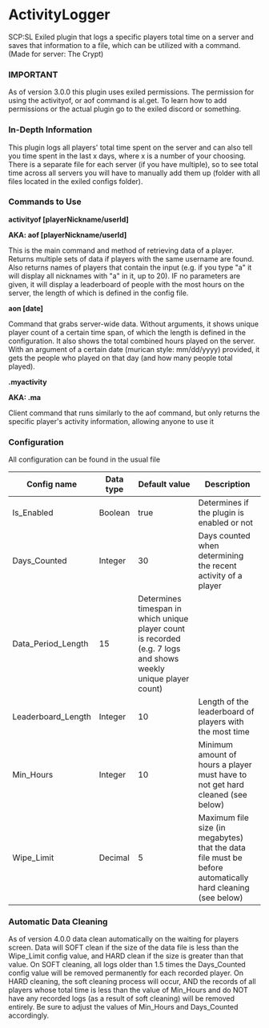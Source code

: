 # ActivityLogger
SCP:SL Exiled plugin that logs a specific players total time on a server and saves that information to a file, which can be utilized with a command. (Made for server: The Crypt)
### IMPORTANT
As of version 3.0.0 this plugin uses exiled permissions. The permission for using the activityof, or aof command is al.get. To learn how to add permissions or the actual plugin go to the exiled discord or something.
### In-Depth Information
This plugin logs all players' total time spent on the server and can also tell you time spent in the last x days, where x is a number of your choosing.
There is a separate file for each server (if you have multiple), so to see total time across all servers you will have to manually add them up (folder with all files located in the exiled configs folder).
### Commands to Use
<b>activityof [playerNickname/userId]

AKA: aof [playerNickname/userId]</b>   
   
This is the main command and method of retrieving data of a player. Returns multiple sets of data if players with the same username are found. Also returns names of players that contain the input (e.g. if you type "a" it will display all nicknames with "a" in it, up to 20). IF no parameters are given, it will display a leaderboard of people with the most hours on the server, the length of which is defined in the config file.

<b>aon [date]</b>

Command that grabs server-wide data. Without arguments, it shows unique player count of a certain time span, of which the length is defined in the configuration. It also shows the total combined hours played on the server.
With an argument of a certain date (murican style: mm/dd/yyyy) provided, it gets the people who played on that day (and how many people total played).

<b>.myactivity

AKA: .ma</b>

Client command that runs similarly to the aof command, but only returns the specific player's activity information, allowing anyone to use it


### Configuration
All configuration can be found in the usual file

|Config name|Data type|Default value|Description|
|-----------|---------|-------------|-----------|
|Is_Enabled|Boolean|true|Determines if the plugin is enabled or not|
|Days_Counted|Integer|30|Days counted when determining the recent activity of a player|
|Data_Period_Length|15|Determines timespan in which unique player count is recorded (e.g. 7 logs and shows weekly unique player count)
|Leaderboard_Length|Integer|10|Length of the leaderboard of players with the most time|
|Min_Hours|Integer|10|Minimum amount of hours a player must have to not get hard cleaned (see below)|
|Wipe_Limit|Decimal|5|Maximum file size (in megabytes) that the data file must be before automatically hard cleaning (see below)
### Automatic Data Cleaning
As of version 4.0.0 data clean automatically on the waiting for players screen. Data will SOFT clean if the size of the data file is less than the Wipe_Limit config value, and HARD clean if the size is greater than that value. On SOFT cleaning, all logs older than 1.5 times the Days_Counted config value will be removed permanently for each recorded player. On HARD cleaning, the soft cleaning process will occur, AND the records of all players whose total time is less than the value of Min_Hours and do NOT have any recorded logs (as a result of soft cleaning) will be removed entirely. Be sure to adjust the values of Min_Hours and Days_Counted accordingly.
